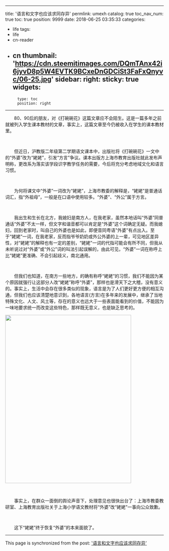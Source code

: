 
---
title: '语言和文字也应该求同存异'
permlink: umexh
catalog: true
toc_nav_num: true
toc: true
position: 9999
date: 2018-06-25 03:35:33
categories:
- life
tags:
- life
- cn-reader
- cn
thumbnail: 'https://cdn.steemitimages.com/DQmTAnx42i6jyvD8p5W4EVTK9BCxeDnGDCiSt3FaFxQnyvc/06-25.jpg'
sidebar:
    right:
        sticky: true
widgets:
    -
        type: toc
        position: right
---


<html>
<p>　　80、90后的朋友，对《打碗碗花》这篇文章应不会陌生。这是一篇多年之前就被列入学生课本教材的文章，事实上，这篇文章至今仍被收入在学生的课本教材里。</p>
<p><br></p>
<p>　　但近日，沪教版二年级第二学期语文课本中，出版社将《打碗碗花》一文中的“外婆”改为“姥姥”，引发“方言”争议。课本出版方上海市教育出版社就此发布声明称，更改系为落实该学段识字教学任务的需要，今后将充分考虑地域文化和语言习惯。</p>
<p><br></p>
<p>　　为何将课文中“外婆”一词改为“姥姥”，上海市教委的解释是，“姥姥”是普通话词汇，指“外祖母”，一般是在口语中使用较多。“外婆”、“外公”属于方言。</p>
<p><br></p>
<p>　　我出生和生长在北方，我媳妇是南方人，在我老家，虽然本地话叫“外婆”同普通话“外婆”不太一样，但文字和谐音都可以肯定是“外婆”这个词确定无疑。而我媳妇，回到老家时，叫自己的外婆也是如此，即便音同粤语"外婆"有点出入。至于“姥姥”一词，在我老家，反而指爷爷奶奶或外公外婆的上一辈，可见地区差异性，对“姥姥”的解释也有一定的差别，“姥姥”一词的代指可能会有所不同，但我从未听说过对“外婆”或“外公”词的叫法引起误解的，由此可见，“外婆”一词在称呼上比“姥姥”更准确、不会引起歧义，南北通用。</p>
<p><br></p>
<p>　　但我们也知道，在南方一些地方，的确有称呼“姥姥”的习惯，我们不能因为某个原因就强行让这部分人改“姥姥”称呼“外婆”，那样也是滑天下之大稽，没有意义的。事实上，生活中会存在很多类似的现象，语言是为了人们更好更方便的相互沟通，但我们也应该清楚地意识到，各地语言(方言)在多年来的发展中，继承了当地特殊文化、人文、风土等，存在的意义也远大于一些表面能看到的价值，不能因为一味地要求统一而改变这些特色，那样既无意义，也是缺乏思考的。</p>
<p><img src="https://cdn.steemitimages.com/DQmTAnx42i6jyvD8p5W4EVTK9BCxeDnGDCiSt3FaFxQnyvc/06-25.jpg" width="400" height="533"/></p>
<p><br></p>
<p>　　事实上，在群众一面倒的舆论声音下，处理意见也很快出台了：上海市教委教研室、上海教育出版社关于上海小学语文教材将“外婆”改“姥姥”一事向公众致歉。</p>
<p><br></p>
<p>　　这下“姥姥”终于恢复“外婆”的本来面貌了。</p>
</html>

- - -

This page is synchronized from the post: ['语言和文字也应该求同存异'](https://steemit.com/@rivalhw/umexh)
